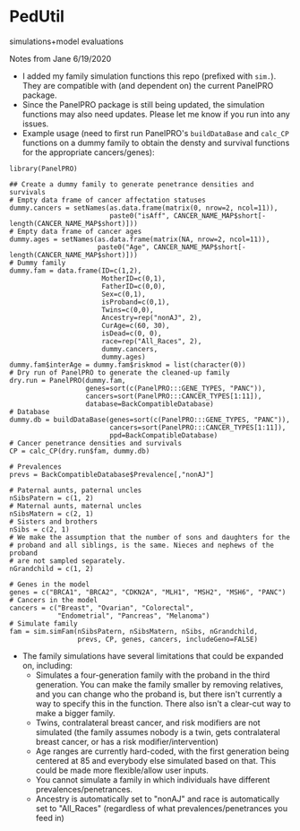 # PedUtil
simulations+model evaluations

Notes from Jane 6/19/2020
- I added my family simulation functions this repo (prefixed with `sim.`). They are compatible with (and dependent on) the current PanelPRO package. 
- Since the PanelPRO package is still being updated, the simulation functions may also need updates. Please let me know if you run into any issues. 
- Example usage (need to first run PanelPRO's `buildDataBase` and `calc_CP` functions on a dummy family to obtain the densty and survival functions for the appropriate cancers/genes): 

```
library(PanelPRO)

## Create a dummy family to generate penetrance densities and survivals
# Empty data frame of cancer affectation statuses
dummy.cancers = setNames(as.data.frame(matrix(0, nrow=2, ncol=11)), 
                         paste0("isAff", CANCER_NAME_MAP$short[-length(CANCER_NAME_MAP$short)]))
# Empty data frame of cancer ages
dummy.ages = setNames(as.data.frame(matrix(NA, nrow=2, ncol=11)), 
                      paste0("Age", CANCER_NAME_MAP$short[-length(CANCER_NAME_MAP$short)]))
# Dummy family
dummy.fam = data.frame(ID=c(1,2), 
                       MotherID=c(0,1), 
                       FatherID=c(0,0), 
                       Sex=c(0,1), 
                       isProband=c(0,1), 
                       Twins=c(0,0), 
                       Ancestry=rep("nonAJ", 2), 
                       CurAge=c(60, 30), 
                       isDead=c(0, 0), 
                       race=rep("All_Races", 2), 
                       dummy.cancers, 
                       dummy.ages)
dummy.fam$interAge = dummy.fam$riskmod = list(character(0))
# Dry run of PanelPRO to generate the cleaned-up family
dry.run = PanelPRO(dummy.fam, 
                   genes=sort(c(PanelPRO:::GENE_TYPES, "PANC")), 
                   cancers=sort(PanelPRO:::CANCER_TYPES[1:11]), 
                   database=BackCompatibleDatabase)
# Database
dummy.db = buildDataBase(genes=sort(c(PanelPRO:::GENE_TYPES, "PANC")), 
                         cancers=sort(PanelPRO:::CANCER_TYPES[1:11]), 
                         ppd=BackCompatibleDatabase)
# Cancer penetrance densities and survivals
CP = calc_CP(dry.run$fam, dummy.db)

# Prevalences
prevs = BackCompatibleDatabase$Prevalence[,"nonAJ"]

# Paternal aunts, paternal uncles
nSibsPatern = c(1, 2) 
# Maternal aunts, maternal uncles
nSibsMatern = c(2, 1) 
# Sisters and brothers
nSibs = c(2, 1) 
# We make the assumption that the number of sons and daughters for the 
# proband and all siblings, is the same. Nieces and nephews of the proband 
# are not sampled separately.
nGrandchild = c(1, 2) 

# Genes in the model
genes = c("BRCA1", "BRCA2", "CDKN2A", "MLH1", "MSH2", "MSH6", "PANC")
# Cancers in the model
cancers = c("Breast", "Ovarian", "Colorectal", 
            "Endometrial", "Pancreas", "Melanoma")
# Simulate family
fam = sim.simFam(nSibsPatern, nSibsMatern, nSibs, nGrandchild, 
                 prevs, CP, genes, cancers, includeGeno=FALSE)
```

- The family simulations have several limitations that could be expanded on, including: 
    - Simulates a four-generation family with the proband in the third generation. You can make the family smaller by removing relatives, and you can change who the proband is, but there isn't currently a way to specify this in the function. There also isn't a clear-cut way to make a bigger family. 
    - Twins, contralateral breast cancer, and risk modifiers are not simulated (the family assumes nobody is a twin, gets contralateral breast cancer, or has a risk modifier/intervention)
    - Age ranges are currently hard-coded, with the first generation being centered at 85 and everybody else simulated based on that. This could be made more flexible/allow user inputs. 
    - You cannot simulate a family in which individuals have different prevalences/penetrances. 
    - Ancestry is automatically set to "nonAJ" and race is automatically set to "All_Races" (regardless of what prevalences/penetrances you feed in)